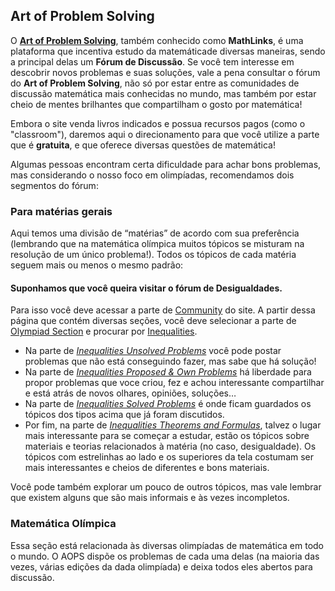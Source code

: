
## Art of Problem Solving

O **[Art of Problem Solving](http://www.artofproblemsolving.com)**, também conhecido como **MathLinks**, é uma plataforma que incentiva estudo da matemáticade diversas maneiras, sendo a principal delas um **Fórum de Discussão**. Se você tem interesse em descobrir novos problemas e suas soluções, vale a pena consultar o fórum do **Art of Problem Solving**, não só por estar entre as comunidades de discussão matemática mais conhecidas no mundo, mas também por estar cheio de mentes brilhantes que compartilham o gosto por matemática!

Embora o site venda livros indicados e possua recursos pagos (como o "classroom"), daremos aqui o direcionamento para que você utilize a parte que é **gratuita**, e que oferece diversas questões de matemática!

Algumas pessoas encontram certa dificuldade para achar bons problemas, mas considerando o nosso foco em olimpíadas, recomendamos dois segmentos do fórum:

### Para matérias gerais

Aqui temos uma divisão de “matérias” de acordo com sua preferência (lembrando que na matemática olímpica muitos tópicos se misturam na resolução de um único problema!). Todos os tópicos de cada matéria seguem mais ou menos o mesmo padrão:

#### **Suponhamos que você queira visitar o fórum de Desigualdades.**

Para isso você deve acessar a parte de [Community](http://www.artofproblemsolving.com/Forum/index.php) do site. A partir dessa página que contém diversas seções, você deve selecionar a parte de [Olympiad Section](http://www.artofproblemsolving.com/Forum/viewforum.php?f=217) e procurar por [Inequalities](http://www.artofproblemsolving.com/Forum/viewforum.php?f=32).

- Na parte de [*Inequalities Unsolved Problems*](http://www.artofproblemsolving.com/Forum/viewforum.php?f=51) você pode postar problemas que não está conseguindo fazer, mas sabe que há solução!
- Na parte de [*Inequalities Proposed & Own Problems*](http://www.artofproblemsolving.com/Forum/viewforum.php?f=52) há liberdade para propor problemas que voce criou, fez e achou interessante compartilhar e está atrás de novos olhares, opiniões, soluções…
- Na parte de [*Inequalities Solved Problems*](http://www.artofproblemsolving.com/Forum/viewforum.php?) é onde ficam guardados os tópicos dos tipos acima que já foram discutidos.
- Por fim, na parte de [*Inequalities Theorems and Formulas*](http://www.artofproblemsolving.com/Forum/viewforum.php), talvez o lugar mais interessante para se começar a estudar, estão os tópicos sobre materiais e teorias relacionados à matéria (no caso, desigualdade). Os tópicos com estrelinhas ao lado e os superiores da tela costumam ser mais interessantes e cheios de diferentes e bons materiais.

Você pode também explorar um pouco de outros tópicos, mas vale lembrar que existem alguns que são mais informais e às vezes incompletos.

### Matemática Olímpica

Essa seção está relacionada às diversas olimpíadas de matemática em todo o mundo. O AOPS dispõe os problemas de cada uma delas (na maioria das vezes, várias edições da dada olimpíada) e deixa todos eles abertos para discussão.
